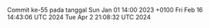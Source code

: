 Commit ke-55 pada tanggal Sun Jan 01 14:00 2023 +0100
Fri Feb 16 14:43:06 UTC 2024
Tue Apr  2 21:08:32 UTC 2024
